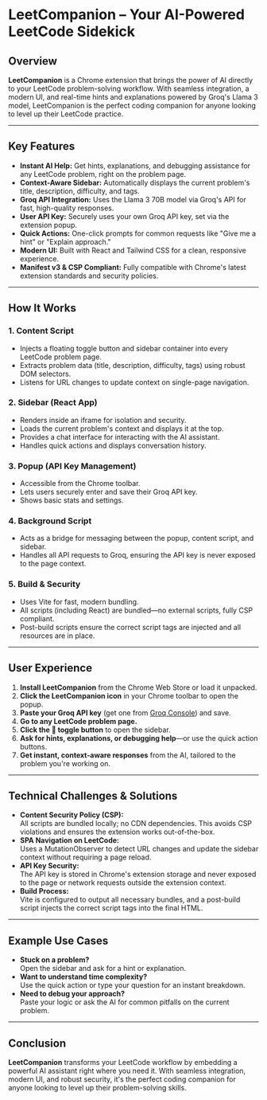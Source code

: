 # LeetCompanion – Your AI-Powered LeetCode Sidekick

## Overview

**LeetCompanion** is a Chrome extension that brings the power of AI directly to your LeetCode problem-solving workflow. With seamless integration, a modern UI, and real-time hints and explanations powered by Groq's Llama 3 model, LeetCompanion is the perfect coding companion for anyone looking to level up their LeetCode practice.

---

## Key Features

- **Instant AI Help:** Get hints, explanations, and debugging assistance for any LeetCode problem, right on the problem page.
- **Context-Aware Sidebar:** Automatically displays the current problem's title, description, difficulty, and tags.
- **Groq API Integration:** Uses the Llama 3 70B model via Groq's API for fast, high-quality responses.
- **User API Key:** Securely uses your own Groq API key, set via the extension popup.
- **Quick Actions:** One-click prompts for common requests like "Give me a hint" or "Explain approach."
- **Modern UI:** Built with React and Tailwind CSS for a clean, responsive experience.
- **Manifest v3 & CSP Compliant:** Fully compatible with Chrome's latest extension standards and security policies.

---

## How It Works

### 1. Content Script
- Injects a floating toggle button and sidebar container into every LeetCode problem page.
- Extracts problem data (title, description, difficulty, tags) using robust DOM selectors.
- Listens for URL changes to update context on single-page navigation.

### 2. Sidebar (React App)
- Renders inside an iframe for isolation and security.
- Loads the current problem's context and displays it at the top.
- Provides a chat interface for interacting with the AI assistant.
- Handles quick actions and displays conversation history.

### 3. Popup (API Key Management)
- Accessible from the Chrome toolbar.
- Lets users securely enter and save their Groq API key.
- Shows basic stats and settings.

### 4. Background Script
- Acts as a bridge for messaging between the popup, content script, and sidebar.
- Handles all API requests to Groq, ensuring the API key is never exposed to the page context.

### 5. Build & Security
- Uses Vite for fast, modern bundling.
- All scripts (including React) are bundled—no external scripts, fully CSP compliant.
- Post-build scripts ensure the correct script tags are injected and all resources are in place.

---

## User Experience

1. **Install LeetCompanion** from the Chrome Web Store or load it unpacked.
2. **Click the LeetCompanion icon** in your Chrome toolbar to open the popup.
3. **Paste your Groq API key** (get one from [Groq Console](https://console.groq.com/keys)) and save.
4. **Go to any LeetCode problem page.**
5. **Click the 🤖 toggle button** to open the sidebar.
6. **Ask for hints, explanations, or debugging help**—or use the quick action buttons.
7. **Get instant, context-aware responses** from the AI, tailored to the problem you're working on.

---

## Technical Challenges & Solutions

- **Content Security Policy (CSP):**  
  All scripts are bundled locally; no CDN dependencies. This avoids CSP violations and ensures the extension works out-of-the-box.
- **SPA Navigation on LeetCode:**  
  Uses a MutationObserver to detect URL changes and update the sidebar context without requiring a page reload.
- **API Key Security:**  
  The API key is stored in Chrome's extension storage and never exposed to the page or network requests outside the extension context.
- **Build Process:**  
  Vite is configured to output all necessary bundles, and a post-build script injects the correct script tags into the final HTML.

---

## Example Use Cases

- **Stuck on a problem?**  
  Open the sidebar and ask for a hint or explanation.
- **Want to understand time complexity?**  
  Use the quick action or type your question for an instant breakdown.
- **Need to debug your approach?**  
  Paste your logic or ask the AI for common pitfalls on the current problem.

---

## Conclusion

**LeetCompanion** transforms your LeetCode workflow by embedding a powerful AI assistant right where you need it. With seamless integration, modern UI, and robust security, it's the perfect coding companion for anyone looking to level up their problem-solving skills. 